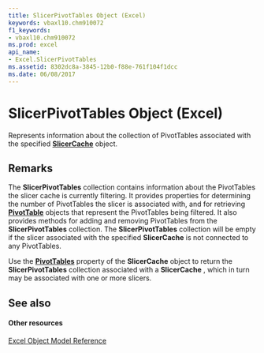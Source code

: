 ```yaml
---
title: SlicerPivotTables Object (Excel)
keywords: vbaxl10.chm910072
f1_keywords:
- vbaxl10.chm910072
ms.prod: excel
api_name:
- Excel.SlicerPivotTables
ms.assetid: 8302dc8a-3845-12b0-f88e-761f104f1dcc
ms.date: 06/08/2017
---
```



# SlicerPivotTables Object (Excel)

Represents information about the collection of PivotTables associated with the specified  **[SlicerCache](slicercache-object-excel.md)** object.


## Remarks

The  **SlicerPivotTables** collection contains information about the PivotTables the slicer cache is currently filtering. It provides properties for determining the number of PivotTables the slicer is associated with, and for retrieving **[PivotTable](pivottable-object-excel.md)** objects that represent the PivotTables being filtered. It also provides methods for adding and removing PivotTables from the **SlicerPivotTables** collection. The **SlicerPivotTables** collection will be empty if the slicer associated with the specified **SlicerCache** is not connected to any PivotTables.

 Use the **[PivotTables](slicercache-pivottables-property-excel.md)** property of the **SlicerCache** object to return the **SlicerPivotTables** collection associated with a **SlicerCache** , which in turn may be associated with one or more slicers.


## See also


#### Other resources


[Excel Object Model Reference](http://msdn.microsoft.com/library/11ea8598-8a20-92d5-f98b-0da04263bf2c%28Office.15%29.aspx)


